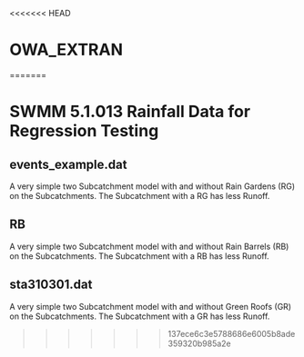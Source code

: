 <<<<<<< HEAD
# OWA_EXTRAN
=======



# SWMM 5.1.013 Rainfall Data for Regression Testing

## events_example.dat
A very simple two Subcatchment model with and without Rain Gardens (RG) on the Subcatchments. The Subcatchment with a RG has less Runoff.
## RB
A very simple two Subcatchment model with and without Rain Barrels (RB) on the Subcatchments. The Subcatchment with a RB has less Runoff.
## sta310301.dat
A very simple two Subcatchment model with and without Green Roofs (GR) on the Subcatchments. The Subcatchment with a GR has less Runoff.
>>>>>>> 137ece6c3e5788686e6005b8ade359320b985a2e
